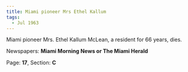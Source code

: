 ```yaml
---  
title: Miami pioneer Mrs Ethel Kallum  
tags:  
  - Jul 1963  
---  
```

  
Miami pioneer Mrs. Ethel Kallum McLean, a resident for 66 years, dies.  
  
Newspapers: **Miami Morning News or The Miami Herald**  
  
Page: **17**, Section: **C** 
